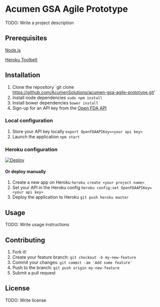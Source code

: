 # Acumen GSA Agile Prototype

TODO: Write a project description

## Prerequisites

[Node.js](https://nodejs.org/download/)

[Heroku Toolbelt](https://toolbelt.heroku.com)

## Installation
1. Clone the repository `git clone https://github.com/AcumenSolutions/acumen-gsa-agile-prototype.git'
2. Install node dependencies `sudo npm install`
3. Install bower dependencies `bower install`
4. Sign-up for an API key from the [Open FDA API](https://open.fda.gov)

### Local configuration
1. Store your API key locally `export OpenFDAAPIKey=<your api key>`
2. Launch the application `npm start`

### Heroku configuration
[![Deploy](https://www.herokucdn.com/deploy/button.png)](https://heroku.com/deploy)

#### Or deploy manually

1. Create a new app on Heroku `heroku create <your project name>`
2. Set your API in the Heroku config `heroku config:set OpenFDAAPIKey=<your api key>`
3. Deploy the application to Heroku  `git push heroku master`

## Usage

TODO: Write usage instructions

## Contributing

1. Fork it!
2. Create your feature branch: `git checkout -b my-new-feature`
3. Commit your changes: `git commit -am 'Add some feature'`
4. Push to the branch: `git push origin my-new-feature`
5. Submit a pull request

## License

TODO: Write license